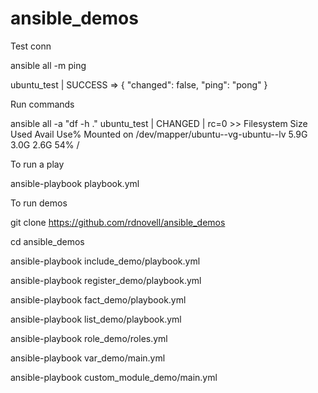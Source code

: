 # ansible_demos

Test conn

ansible all -m ping

ubuntu_test | SUCCESS => {
    "changed": false,
    "ping": "pong"
}

Run commands

ansible all -a "df -h ."
ubuntu_test | CHANGED | rc=0 >>
Filesystem                         Size  Used Avail Use% Mounted on
/dev/mapper/ubuntu--vg-ubuntu--lv  5.9G  3.0G  2.6G  54% /

To run a play

ansible-playbook playbook.yml

To run demos

git clone https://github.com/rdnovell/ansible_demos 

cd ansible_demos

ansible-playbook include_demo/playbook.yml

ansible-playbook register_demo/playbook.yml

ansible-playbook fact_demo/playbook.yml

ansible-playbook list_demo/playbook.yml

ansible-playbook role_demo/roles.yml

ansible-playbook var_demo/main.yml

ansible-playbook custom_module_demo/main.yml

